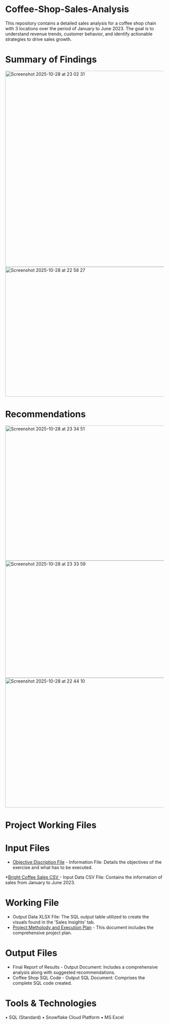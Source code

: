 # Coffee-Shop-Sales-Analysis
This repository contains a detailed sales analysis for a coffee shop chain with 3 locations over the period of January to June 2023. The goal is to understand revenue trends, customer behavior, and identify actionable strategies to drive sales growth.

# Summary of Findings

<img width="830" height="624" alt="Screenshot 2025-10-28 at 23 02 31" src="https://github.com/user-attachments/assets/1b31bad5-56ef-484e-bccc-8909c13dc362" />

<img width="825" height="413" alt="Screenshot 2025-10-28 at 22 58 27" src="https://github.com/user-attachments/assets/58aab136-115d-4c46-ad3d-39133eb6d0bd" />

# Recommendations
<img width="1003" height="430" alt="Screenshot 2025-10-28 at 23 34 51" src="https://github.com/user-attachments/assets/317031ed-a223-4771-be90-21f73909be62" />

<img width="997" height="373" alt="Screenshot 2025-10-28 at 23 33 59" src="https://github.com/user-attachments/assets/fc138b85-5468-4112-b1c4-102ee3eb37e4" />

<img width="1112" height="413" alt="Screenshot 2025-10-28 at 22 44 10" src="https://github.com/user-attachments/assets/8b1c4c3b-a33a-4624-a18c-257527a6ce63" />

# Project Working Files

# Input Files
* [Objective Discription File](https://github.com/KagisoNkomo/Coffee-Shop-Sales-Analysis/blob/main/Input%20Data%20File%20(Project%20Description%20%2B%20Raw%20Data)/Bright%20Coffee%20Shop%20Sales%20Analysis%20(BRIGHTLEARN).pdf)  - Information File: Details the objectives of the exercise and what has to be executed.
  
*[Bright Coffee Sales CSV ](https://github.com/KagisoNkomo/Coffee-Shop-Sales-Analysis/blob/main/Input%20Data%20File%20(Project%20Description%20%2B%20Raw%20Data)/Bright%20Coffee%20Shop%20Sales.csv)- Input Data CSV File: Contains the information of sales from January to June 2023.

# Working File
* Output Data XLSX File: The SQL output table utilized to create the visuals found in the 'Sales Insights' tab.
* [Project Metholody and Execution Plan](https://github.com/KagisoNkomo/Coffee-Shop-Sales-Analysis/blob/main/Output%20File%20(Final%20Presentation%20%2B%20SQL%20Script)/Bright%20Coffee%20Sales%20Analysis.sql) - This document includes the comprehensive project plan.


# Output Files
* Final Report of Results - Output Document: Includes a comprehensive analysis along with suggested recommendations.  
* Coffee Shop SQL Code - Output SQL Document: Comprises the complete SQL code created.

# Tools & Technologies
•	SQL (Standard)
•	Snowflake Cloud Platform
•	MS Excel

